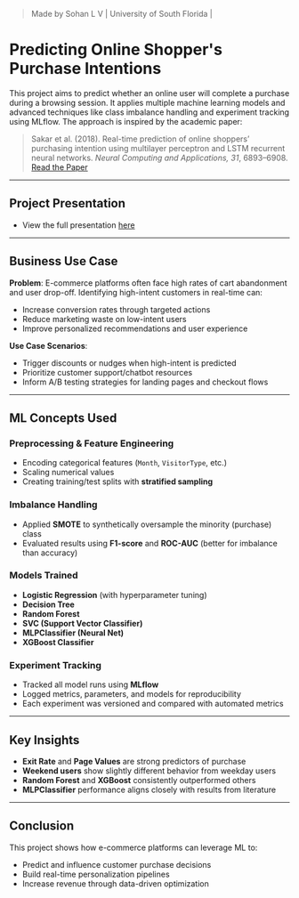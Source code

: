 > Made by Sohan L V | University of South Florida |

# Predicting Online Shopper's Purchase Intentions

This project aims to predict whether an online user will complete a purchase during a browsing session. It applies multiple machine learning models and advanced techniques like class imbalance handling and experiment tracking using MLflow. The approach is inspired by the academic paper:

> Sakar et al. (2018). Real-time prediction of online shoppers’ purchasing intention using multilayer perceptron and LSTM recurrent neural networks. *Neural Computing and Applications, 31*, 6893–6908.  
> [Read the Paper](https://link.springer.com/article/10.1007/s00521-018-3523-0)

---

## Project Presentation

- View the full presentation [here](deliverables/Shopper_Intention_Prediction_Presentation.pdf)

---

## Business Use Case

**Problem**: E-commerce platforms often face high rates of cart abandonment and user drop-off. Identifying high-intent customers in real-time can:
- Increase conversion rates through targeted actions
- Reduce marketing waste on low-intent users
- Improve personalized recommendations and user experience

**Use Case Scenarios**:
- Trigger discounts or nudges when high-intent is predicted
- Prioritize customer support/chatbot resources
- Inform A/B testing strategies for landing pages and checkout flows

---

## ML Concepts Used

### Preprocessing & Feature Engineering
- Encoding categorical features (`Month`, `VisitorType`, etc.)
- Scaling numerical values
- Creating training/test splits with **stratified sampling**

### Imbalance Handling
- Applied **SMOTE** to synthetically oversample the minority (purchase) class
- Evaluated results using **F1-score** and **ROC-AUC** (better for imbalance than accuracy)

### Models Trained
- **Logistic Regression** (with hyperparameter tuning)
- **Decision Tree**
- **Random Forest**
- **SVC (Support Vector Classifier)**
- **MLPClassifier (Neural Net)**
- **XGBoost Classifier**

### Experiment Tracking
- Tracked all model runs using **MLflow**
- Logged metrics, parameters, and models for reproducibility
- Each experiment was versioned and compared with automated metrics

---

## Key Insights

- **Exit Rate** and **Page Values** are strong predictors of purchase
- **Weekend users** show slightly different behavior from weekday users
- **Random Forest** and **XGBoost** consistently outperformed others
- **MLPClassifier** performance aligns closely with results from literature

---

## Conclusion

This project shows how e-commerce platforms can leverage ML to:
- Predict and influence customer purchase decisions
- Build real-time personalization pipelines
- Increase revenue through data-driven optimization

